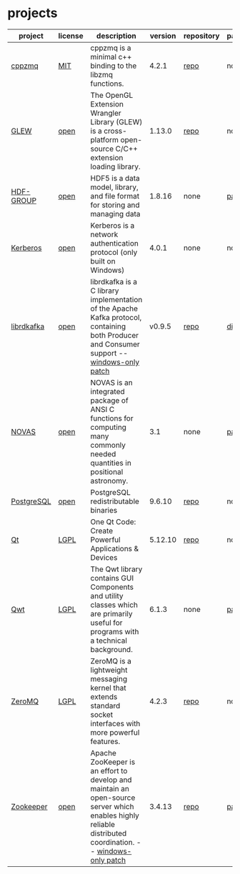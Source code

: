# projects

|project|license|description|version|repository|patch/diff|
|-------|-------|-----------|-------|----------|----------|
|[cppzmq](https://github.com/zeromq/cppzmq 'cppzmq')|[MIT](https://github.com/zeromq/cppzmq/blob/v4.2.1/LICENSE 'MIT')|cppzmq is a minimal c++ binding to the libzmq functions.|4.2.1|[repo](https://github.com/zeromq/cppzmq/tree/v4.2.1 'cppzmq repo on github')|none|
|[GLEW](http://glew.sourceforge.net/ 'The OpenGL Extension Wrangler Library')|[open](http://glew.sourceforge.net/credits.html 'Modified BSD, Mesa 3-D (MIT), and Khronos (MIT)')|The OpenGL Extension Wrangler Library (GLEW) is a cross-platform open-source C/C++ extension loading library.|1.13.0|[repo](https://github.com/nigels-com/glew 'GLEW repo on github')|none|
|[HDF-GROUP](http://www.hdfgroup.org 'The HDF Group')|[open](https://www.hdfgroup.org/ftp/HDF5/current/src/unpacked/COPYING 'HDF5 License')|HDF5 is a data model, library, and file format for storing and managing data|1.8.16|none|[patch](../patches/hdf5.patch 'patch')|
|[Kerberos](http://web.mit.edu/kerberos/ 'Kerberos')|[open](http://web.mit.edu/kerberos/krb5-1.14/doc/mitK5license.html 'MIT Kerberos License information')|Kerberos is a network authentication protocol (only built on Windows)|4.0.1|none|none|
|[librdkafka](https://github.com/edenhill/librdkafka 'librdkafka on github')|[open](https://github.com/edenhill/librdkafka/blob/master/LICENSE '2-clause BSD license')|librdkafka is a C library implementation of the Apache Kafka protocol, containing both Producer and Consumer support -- [windows-only patch](../patches/librdkafka-windows.patch)|v0.9.5|[repo](https://github.com/distributePro/librdkafka 'distributePro fork of librdkafka repo on github')|[diff](https://github.com/distributePro/librdkafka/compare/edenhill:v0.9.5...xp-v0.9.5 'patch/diff')|
|[NOVAS](http://aa.usno.navy.mil/software/novas/novas_info.php 'NOVAS')|[open](http://aa.usno.navy.mil/software/novas/novas_c/README.txt '(See Section IV. Using NOVAS in Your Applications)')|NOVAS is an integrated package of ANSI C functions for computing many commonly needed quantities in positional astronomy.|3.1|none|[patch](../patches/novas.patch 'patch')|
|[PostgreSQL](http://www.postgresql.org/ 'PostgreSQL')|[open](http://www.postgresql.org/about/licence 'PostgreSQL license')|PostgreSQL redistributable binaries|9.6.10|[repo](https://github.com/postgres/postgres 'Mirror of the official PostgreSQL GIT repository on github')|none|
|[Qt](http://qt.io/ 'Qt - Home')|[LGPL](http://www.qt.io/qt-licensing-terms/ 'LGPL')|One Qt Code: Create Powerful Applications & Devices|5.12.10|[repo](http://code.qt.io/cgit/qt/qt5.git 'Qt5 main repo')|none|
|[Qwt](http://qwt.sourceforge.net/ 'Qwt - Qt Widgets for Technical Applications')|[LGPL](http://qwt.sourceforge.net/qwtlicense.html 'LGPL with exceptions')|The Qwt library contains GUI Components and utility classes which are primarily useful for programs with a technical background.|6.1.3|none|[patch](../patches/qwtconfig.pri.patch 'patch')|
|[ZeroMQ](https://zeromq.org 'ZeroMQ - Home')|[LGPL](https://github.com/zeromq/libzmq/blob/master/README.md 'LGPL v3 (See License Section)')|ZeroMQ is a lightweight messaging kernel that extends standard socket interfaces with more powerful features.|4.2.3|[repo](https://github.com/zeromq/libzmq 'ZeroMQ repo on github')|none|
|[Zookeeper](https://zookeeper.apache.org/ 'Zookeeper - Home')|[open](http://www.apache.org/licenses/ 'Apache V2.0')|Apache ZooKeeper is an effort to develop and maintain an open-source server which enables highly reliable distributed coordination. -- [windows-only patch](../patches/zookeeper-windows.patch)|3.4.13|[repo](https://github.com/apache/zookeeper 'Zookeeper main repo')|[patch](../patches/zookeeper.patch 'patch')|
